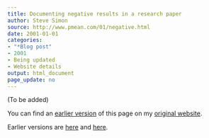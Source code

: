 ```yaml
---
title: Documenting negative results in a research paper
author: Steve Simon
source: http://www.pmean.com/01/negative.html
date: 2001-01-01
categories:
- "*Blog post"
- 2001
- Being updated
- Website details
output: html_document
page_update: no
---
```


(To be added)

<!---More--->

You can find an [earlier version][sim1] of this page on my [original website][sim2].

[sim1]: http://www.pmean.com/01/negative.html
[sim2]: http://www.pmean.com/original_site.html

Earlier versions are [here][sim1] and [here][sim2].
 
[sim1]: http://www.pmean.com/01/negative.html
[sim2]: http://new.pmean.com/documenting-negative-results/
